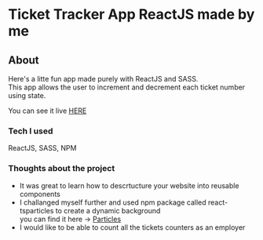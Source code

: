 # Ticket Tracker App ReactJS made by me

## About
Here's a litte fun app made purely with ReactJS and SASS. <br>
This app allows the user to increment and decrement each ticket number using state.

You can see it live  [HERE](https://tommyb89.github.io/ticket-tracker/)

### Tech I used
ReactJS, SASS, NPM

### Thoughts about the project
- It was great to learn how to descrtucture your website into reusable components
- I challanged myself further and used npm package called react-tsparticles to create a dynamic background
<br>you can find it here -> [Particles](https://particles.js.org/)
- I would like to be able to count all the tickets counters as an employer


